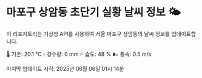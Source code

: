 
# 마포구 상암동 초단기 실황 날씨 정보 🌤️

이 리포지토리는 기상청 API를 사용하여 서울 마포구 상암동의 날씨 정보를 업데이트합니다. 

🌡️ 기온: 20.1 ℃
💧 강수량: 0 mm
💦 습도: 48 %
🌬️ 풍속: 0.5 m/s

마지막 업데이트 시각: 2025년 06월 06일 01시 14분    
